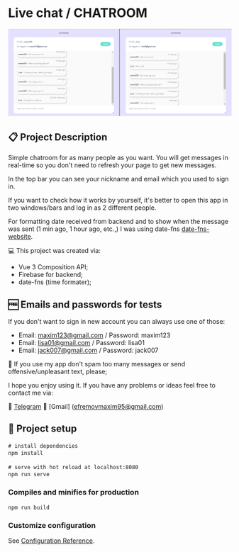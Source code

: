 # Live chat / CHATROOM

![main-picture](git_images/Main.jpg)

## 📋 Project Description

Simple chatroom for as many people as you want. You will get messages in real-time so you don't need to refresh your page to get new messages.

In the top bar you can see your nickname and email which you used to sign in.

If you want to check how it works by yourself, it's better to open this app in two windows/bars and log in as 2 different people.

For formatting date received from backend and to show when the message was sent (1 min ago, 1 hour ago, etc.,) I was using date-fns [date-fns-website](https://date-fns.org/).

💻 This project was created via:

- Vue 3 Composition API;
- Firebase for backend;
- date-fns (time formater);

## 🆓 Emails and passwords for tests

If you don't want to sign in new account you can always use one of those:

- Email: maxim123@gmail.com / Password: maxim123
- Email: lisa01@gmail.com / Password: lisa01
- Email: jack007@gmail.com / Password: jack007

🙏 If you use my app don't spam too many messages or send offensive/unpleasant text, please;

I hope you enjoy using it. If you have any problems or ideas feel free to contact me via:

📱 [Telegram](https://t.me/mackseam)
📧 [Gmail] (efremovmaxim95@gmail.com)

## 🚀 Project setup

```
# install dependencies
npm install

# serve with hot reload at localhost:8080
npm run serve
```

### Compiles and minifies for production

```
npm run build
```

### Customize configuration

See [Configuration Reference](https://cli.vuejs.org/config/).
